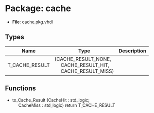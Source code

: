 # Package: cache

- **File**: cache.pkg.vhdl
## Types

| Name           | Type                                                                                                                              | Description |
| -------------- | --------------------------------------------------------------------------------------------------------------------------------- | ----------- |
| T_CACHE_RESULT | (CACHE_RESULT_NONE,<br><span style="padding-left:20px"> CACHE_RESULT_HIT,<br><span style="padding-left:20px"> CACHE_RESULT_MISS)  |             |
## Functions
- to_Cache_Result <font id="function_arguments">(CacheHit : std_logic;<br><span style="padding-left:20px"> CacheMiss : std_logic) </font> <font id="function_return">return T_CACHE_RESULT </font>
